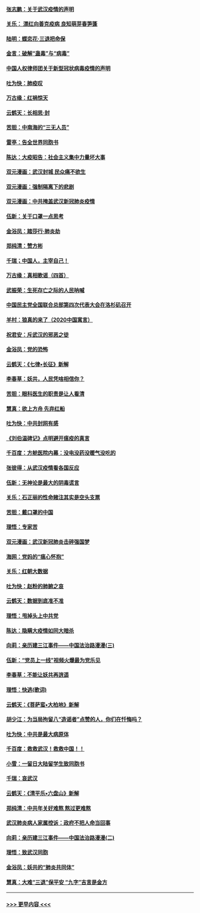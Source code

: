 #### [张志鹏：关于武汉疫情的声明](../pages/nsc993/n11867182.md?t=02141402) 
#### [关乐： 漂红向善克疫病 良知萌芽春笋蓬](../pages/nsc993/n11865710.md?t=02141402) 
#### [陆明：蝶恋花‧三退把命保](../pages/nsc993/n11865673.md?t=02141402) 
#### [金言：破解“蛊毒”与“病毒”](../pages/nsc993/n11864103.md?t=02141402) 
#### [中国人权律师团关于新型冠状病毒疫情的声明](../pages/nsc993/n11864249.md?t=02141402) 
#### [吐为快：肺疫叹](../pages/nsc993/n11864027.md?t=02141402) 
#### [万古缘：红祸惊天](../pages/nsc993/n11864079.md?t=02141402) 
#### [云鹤天：长相思‧封](../pages/nsc993/n11864006.md?t=02141402) 
#### [苦胆：中南海的“三无人员”](../pages/nsc993/n11862997.md?t=02141402) 
#### [雷亭：告全世界同胞书](../pages/nsc993/n11862572.md?t=02141402) 
#### [陈达：大疫昭告：社会主义集中力量坏大事](../pages/nsc993/n11859419.md?t=02141402) 
#### [双元漫画：武汉封城 民众痛不欲生](../pages/nsc993/n11859287.md?t=02141402) 
#### [双元漫画：强制隔离下的悲剧](../pages/nsc993/n11859244.md?t=02141402) 
#### [双元漫画：中共掩盖武汉新冠肺炎疫情](../pages/nsc993/n11858249.md?t=02141402) 
#### [伍新：关于口罩一点思考](../pages/nsc993/n11859195.md?t=02141402) 
#### [金浴凤：踏莎行‧肺炎劫](../pages/nsc993/n11858227.md?t=02141402) 
#### [郑纯清：赞方彬](../pages/nsc993/n11856803.md?t=02141402) 
#### [千瑞；中国人，主宰自己！](../pages/nsc993/n11856793.md?t=02141402) 
#### [万古缘：真相歌谣（四首）](../pages/nsc993/n11856263.md?t=02141402) 
#### [武振荣：生死存亡之际的人民呐喊](../pages/nsc993/n11856256.md?t=02141402) 
#### [中国民主党全国联合总部第四次代表大会在洛杉矶召开](../pages/nsc993/n11856344.md?t=02141402) 
#### [羊村：狼真的来了（2020中国寓言）](../pages/nsc993/n11856229.md?t=02141402) 
#### [祝君安：斥武汉的邪恶之徒](../pages/nsc993/n11855861.md?t=02141402) 
#### [金浴凤：党的恐怖](../pages/nsc993/n11855849.md?t=02141402) 
#### [云鹤天：《七律▪长征》新解](../pages/nsc993/n11855479.md?t=02141402) 
#### [李春草：妖共，人民凭啥相信你？](../pages/nsc993/n11855196.md?t=02141402) 
#### [苦胆：眼科医生的职责是让人看清](../pages/nsc993/n11853840.md?t=02141402) 
#### [慧真：欲上方舟 先弃红船](../pages/nsc993/n11853483.md?t=02141402) 
#### [吐为快：中共封网有感](../pages/nsc993/n11852575.md?t=02141402) 
#### [《刘伯温碑记》点明避开瘟疫的真言](../pages/nsc993/n11852128.md?t=02141402) 
#### [千百度：方舱医院内幕：没电没药没暖气没吃的](../pages/nsc993/n11850211.md?t=02141402) 
#### [张彼得：从武汉疫情看各国反应](../pages/nsc993/n11850102.md?t=02141402) 
#### [伍新：无神论是最大的阴毒谎言](../pages/nsc993/n11846129.md?t=02141402) 
#### [关乐：石正丽的性命赌注其实是空头支票](../pages/nsc993/n11846109.md?t=02141402) 
#### [苦胆：戴口罩的中国](../pages/nsc993/n11845576.md?t=02141402) 
#### [理悟：专家苦](../pages/nsc993/n11845564.md?t=02141402) 
#### [双元漫画：武汉新冠肺炎击碎强国梦](../pages/nsc993/n11843320.md?t=02141402) 
#### [海网：党妈的“瘟心怀抱”](../pages/nsc993/n11840740.md?t=02141402) 
#### [关乐：红朝大数据](../pages/nsc993/n11840675.md?t=02141402) 
#### [吐为快：赵粉的肺腑之哀](../pages/nsc993/n11840618.md?t=02141402) 
#### [云鹤天：数据到底准不准](../pages/nsc993/n11840325.md?t=02141402) 
#### [理悟：甩掉头上中共党](../pages/nsc993/n11838826.md?t=02141402) 
#### [陈达：隐瞒大疫情如同大暗杀](../pages/nsc993/n11838771.md?t=02141402) 
#### [向莉：亲历建三江事件——中国法治路漫漫(三)](../pages/nsc993/n11831825.md?t=02141402) 
#### [伍新：“党员上一线”视频火爆最为党乐见](../pages/nsc993/n11838200.md?t=02141402) 
#### [李春草：不能让妖共再逍遥](../pages/nsc993/n11838102.md?t=02141402) 
#### [理悟：快逃(歌词)](../pages/nsc993/n11838083.md?t=02141402) 
#### [云鹤天：《菩萨蛮▪大柏地》新解](../pages/nsc993/n11838059.md?t=02141402) 
#### [胡少江：为当局拘留八“造谣者”点赞的人，你们在忏悔吗？](../pages/nsc993/n11836801.md?t=02141402) 
#### [吐为快：中共是最大病原体](../pages/nsc993/n11836748.md?t=02141402) 
#### [千百度：救救武汉！救救中国！！](../pages/nsc993/n11836145.md?t=02141402) 
#### [小雪：一留日大陆留学生致同胞书](../pages/nsc993/n11834624.md?t=02141402) 
#### [千瑞：哀武汉](../pages/nsc993/n11833647.md?t=02141402) 
#### [云鹤天：《清平乐▪六盘山》新解](../pages/nsc993/n11833611.md?t=02141402) 
#### [郑纯清：中共年关好难熬 熬过更难熬](../pages/nsc993/n11833489.md?t=02141402) 
#### [武汉肺炎病人家属控诉：政府不把人命当回事](../pages/nsc993/n11833205.md?t=02141402) 
#### [向莉：亲历建三江事件——中国法治路漫漫(二)](../pages/nsc993/n11829102.md?t=02141402) 
#### [理悟：致武汉同胞](../pages/nsc993/n11831522.md?t=02141402) 
#### [金浴凤：妖共的“肺炎共同体”](../pages/nsc993/n11829448.md?t=02141402) 
#### [慧真：大难“三退”保平安 “九字”吉言是金方](../pages/nsc993/n11829501.md?t=02141402) 

----
#### [ >>> 更早内容 <<< ](../indexes/nsc993-earlier.md)
